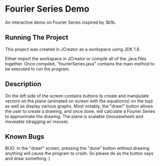 # Fourier Series Demo
An interactive demo on Fourier Series inspired by 3b1b.

## Running The Project

This project was created in JCreator as a workspace using JDK 1.8.

Either import the workspace in JCreator or compile all of the .java files together.
Once compiled, "fourierSeries.java" contains the main method to be executed to run the program.

## Description

On the left side of the screen contains buttons to create and manipulate vectors on the plane (animated on screen with the equation(s) on the top) as well as display various graphs.
Most notably, the "draw!" button allows the user to create a drawing, and once done, will calculate a Fourier Series to approximate the drawing.
The plane is scalable (mousewheel) and moveable (dragging w/ mouse).

## Known Bugs
BUG: In the "draw!" screen, pressing the "done" button without drawing anything will cause the program to crash. So please do as the button says and draw something :)
